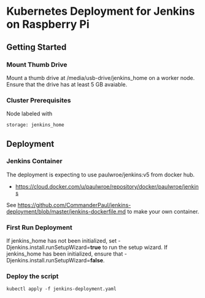 # Kubernetes Deployment for Jenkins on Raspberry Pi

## Getting Started
### Mount Thumb Drive
Mount a thumb drive at /media/usb-drive/jenkins_home on a worker node.
Ensure that the drive has at least 5 GB avaiable.
### Cluster Prerequisites
Node labeled with 
```
storage: jenkins_home
```
## Deployment
### Jenkins Container

The deployment is expecting to use paulwroe/jenkins:v5 from docker hub.
* https://cloud.docker.com/u/paulwroe/repository/docker/paulwroe/jenkins

See https://github.com/CommanderPaul/jenkins-deployment/blob/master/jenkins-dockerfile.md to make your own container.


### First Run Deployment
If jenkins_home has not been initialized,  set -Djenkins.install.runSetupWizard=**true** to run the setup wizard.
If jenkins_home has been initialized, ensure that -Djenkins.install.runSetupWizard=**false**.

### Deploy the script
```
kubectl apply -f jenkins-deployment.yaml
```
